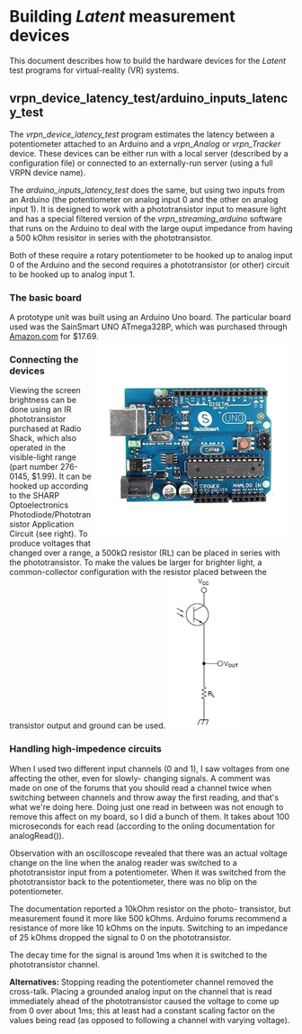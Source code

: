 # Building *Latent* measurement devices

This document describes how to build the hardware devices
for the *Latent* test programs for virtual-reality (VR) systems.

## vrpn_device_latency_test/arduino_inputs_latency_test

The *vrpn_device_latency_test* program estimates the latency between
a potentiometer attached to an Arduino and a *vrpn_Analog* or *vrpn_Tracker*
device.  These devices can be either run with a local server (described
by a configuration file) or connected to an externally-run server (using
a full VRPN device name).

The *arduino_inputs_latency_test* does the same, but using two inputs
from an Arduino (the potentiometer on analog input 0 and the other on
analog input 1).  It is designed to work with a phototransistor input
to measure light and has a special filtered version of the
*vrpn_streaming_arduino* software that runs on the Arduino to deal with
the large ouput impedance from having a 500 kOhm resisitor in series
with the phototransistor.

Both of these require a rotary potentiometer to be hooked up to analog
input 0 of the Arduino and the second requires a phototransistor (or other)
circuit to be hooked up to analog input 1.

### The basic board

A prototype unit was built using an Arduino Uno board.  The particular
board used was the SainSmart UNO ATmega328P, which was purchased
through [Amazon.com](http://smile.amazon.com/SainSmart-ATmega328P-CABLE-Included-Arduino/dp/B006GX8IAY/ref=sr_1_5?s=electronics&ie=UTF8&qid=1422119284&sr=1-5&keywords=arduino+uno) for $17.69.  <img align="right" src="./arduino_uno.jpg">


### Connecting the devices

Viewing the screen brightness can be done using an IR phototransistor
purchased at Radio Shack, which also operated in the visible-light
range (part number 276-0145, $1.99).  It can be hooked up according
to the SHARP Optoelectronics Photodiode/Phototransistor Application
Circuit (see right). To produce voltages that changed over a range,
a 500kΩ resistor (RL) can be placed in series with the phototransistor.
To make the values be larger for brighter light, a common-collector
configuration with the resistor placed between the transistor output
and ground can be used.  ![Phototransistor circuit](./phototransistor_circuit.png)

### Handling high-impedence circuits

When I used two different input channels (0 and 1), I saw
voltages from one affecting the other, even for slowly-
changing signals.  A comment was made on one of the forums
that you should read a channel twice when switching between
channels and throw away the first reading, and that's what
we're doing here.  Doing just one read in between was not
enough to remove this affect on my board, so I did a bunch
of them.  It takes about 100 microseconds for
each read (according to the onling documentation for
analogRead()).

Observation with an oscilloscope revealed that there was an
actual voltage change on the line when the analog reader was
switched to a phototransistor input from a potentiometer.  When it was
switched from the phototransistor back to the potentiometer,
there was no blip on the potentiometer.

The documentation reported a 10kOhm resistor on the photo-
transistor, but measurement found it more like 500 kOhms.
Arduino forums recommend a resistance of more like 10 kOhms
on the inputs.  Switching to an impedance of 25 kOhms dropped
the signal to 0 on the phototransistor.

The decay time for the signal is around 1ms when it is
switched to the phototransistor channel.

**Alternatives:** Stopping reading the potentiometer channel removed the
cross-talk.  Placing a grounded analog input on the channel
that is read immediately ahead of the phototransistor caused
the voltage to come up from 0 over about 1ms; this at least had
a constant scaling factor on the values being read (as opposed
to following a channel with varying voltage).

